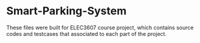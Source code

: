 # Smart-Parking-System
These files were built for ELEC3607 course project, which contains source codes and testcases that associated to each part of the project. 
